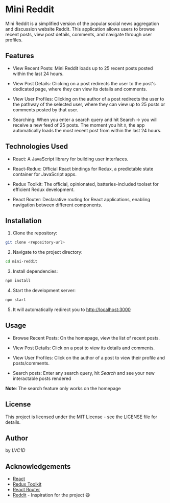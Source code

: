 # Mini Reddit

Mini Reddit is a simplified version of the popular social news aggregation and discussion website Reddit. This application allows users to browse recent posts, view post details, comments, and navigate through user profiles.

## Features

+ View Recent Posts: Mini Reddit loads up to 25 recent posts posted within the last 24 hours.

+ View Post Details: Clicking on a post redirects the user to the post's dedicated page, where they can view its details and comments.

+ View User Profiles: Clicking on the author of a post redirects the user to the pathway of the selected user, where they can view up to 25 posts or comments posted by that user.

+ Searching: When you enter a search query and hit Search -> you will receive a new feed of 25 posts. The moment you hit `X`, the app automatically loads the most recent post from within the last 24 hours.

## Technologies Used

+ React: A JavaScript library for building user interfaces.

+ React-Redux: Official React bindings for Redux, a predictable state container for JavaScript apps.

+ Redux Toolkit: The official, opinionated, batteries-included toolset for efficient Redux development.

+ React Router: Declarative routing for React applications, enabling navigation between different components.

## Installation

1. Clone the repository:

```bash
git clone <repository-url>
```

2. Navigate to the project directory:

```bash
cd mini-reddit
```

3. Install dependencies:

```bash
npm install
```

4. Start the development server:

```bash
npm start
```

5. It will automatically redirect you to [http://localhost:3000](http://localhost:3000)

## Usage

- Browse Recent Posts: On the homepage, view the list of recent posts.

- View Post Details: Click on a post to view its details and comments.

- View User Profiles: Click on the author of a post to view their profile and posts/comments.

- Search posts: Enter any search query, hit *Search* and see your new interactable posts rendered

**Note**: The search feature only works on the homepage

## License

This project is licensed under the MIT License - see the LICENSE file for details.

## Author

by *LVC1D*

## Acknowledgements

+ [React](https://react.dev)
+ [Redux Toolkit](https://redux-toolkit.js.org)
+ [React Router](https://reactrouter.com/en/main)
+ [Reddit](https://reddit.com) - Inspiration for the project :smile: